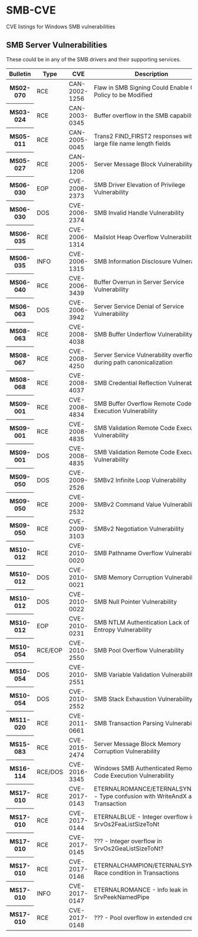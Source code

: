 # SMB-CVE
CVE listings for Windows SMB vulnerabilities

## SMB Server Vulnerabilities

These could be in any of the SMB drivers and their supporting services.

<table>
  <thead>
    <tr>
      <th width=100>Bulletin</th>
      <th>Type</th>
      <th width=150>CVE</th>
      <th>Description</th>
    </tr>
  </thead>
  <tbody>
    <tr><th>MS02-070</th><td>RCE</td><td>CAN-2002-1256</td><td>Flaw in SMB Signing Could Enable Group Policy to be Modified</td></tr>
    <tr><th>MS03-024</th><td>RCE</td><td>CAN-2003-0345</td><td>Buffer overflow in the SMB capability</td></tr>
    <tr><th>MS05-011</th><td>RCE</td><td>CAN-2005-0045</td><td>Trans2 FIND_FIRST2 responses with large file name length fields</td></tr>
    <tr><th>MS05-027</th><td>RCE</td><td>CAN-2005-1206</td><td>Server Message Block Vulnerability</td></tr>
    <tr><th>MS06-030</th><td>EOP</td><td>CVE-2006-2373</td><td>SMB Driver Elevation of Privilege Vulnerability</td></tr>
    <tr><th>MS06-030</th><td>DOS</td><td>CVE-2006-2374</td><td>SMB Invalid Handle Vulnerability</td></tr>
    <tr><th>MS06-035</th><td>RCE</td><td>CVE-2006-1314</td><td>Mailslot Heap Overflow Vulnerability</td></tr>
    <tr><th>MS06-035</th><td>INFO</td><td>CVE-2006-1315</td><td>SMB Information Disclosure Vulnerability</td></tr>
    <tr><th>MS06-040</th><td>RCE</td><td>CVE-2006-3439</td><td>Buffer Overrun in Server Service Vulnerability</td></tr>
    <tr><th>MS06-063</th><td>DOS</td><td>CVE-2006-3942</td><td>Server Service Denial of Service Vulnerability</td></tr>
    <tr><th>MS08-063</th><td>RCE</td><td>CVE-2008-4038</td><td>SMB Buffer Underflow Vulnerability</td></tr>
    <tr><th>MS08-067</th><td>RCE</td><td>CVE-2008-4250</td><td>Server Service Vulnerability overflow during path canonicalization</td></tr>
    <tr><th>MS08-068</th><td>RCE</td><td>CVE-2008-4037</td><td>SMB Credential Reflection Vulnerability</td></tr>
    <tr><th>MS09-001</th><td>RCE</td><td>CVE-2008-4834</td><td>SMB Buffer Overflow Remote Code Execution Vulnerability</td></tr>
    <tr><th>MS09-001</th><td>RCE</td><td>CVE-2008-4835</td><td>SMB Validation Remote Code Execution Vulnerability</td></tr>
    <tr><th>MS09-001</th><td>DOS</td><td>CVE-2008-4835</td><td>SMB Validation Remote Code Execution Vulnerability</td></tr>
    <tr><th>MS09-050</th><td>DOS</td><td>CVE-2009-2526</td><td>SMBv2 Infinite Loop Vulnerability</td></tr>
    <tr><th>MS09-050</th><td>RCE</td><td>CVE-2009-2532</td><td>SMBv2 Command Value Vulnerability</td></tr>
    <tr><th>MS09-050</th><td>RCE</td><td>CVE-2009-3103</td><td>SMBv2 Negotiation Vulnerability</td></tr>
    <tr><th>MS10-012</th><td>RCE</td><td>CVE-2010-0020</td><td>SMB Pathname Overflow Vulnerability</td></tr>
    <tr><th>MS10-012</th><td>DOS</td><td>CVE-2010-0021</td><td>SMB Memory Corruption Vulnerability</td></tr>
    <tr><th>MS10-012</th><td>DOS</td><td>CVE-2010-0022</td><td>SMB Null Pointer Vulnerability</td></tr>
    <tr><th>MS10-012</th><td>EOP</td><td>CVE-2010-0231</td><td>SMB NTLM Authentication Lack of Entropy Vulnerability</td></tr>
    <tr><th>MS10-054</th><td>RCE/EOP</td><td>CVE-2010-2550</td><td>SMB Pool Overflow Vulnerability</td></tr>
    <tr><th>MS10-054</th><td>DOS</td><td>CVE-2010-2551</td><td>SMB Variable Validation Vulnerability</td></tr>
    <tr><th>MS10-054</th><td>DOS</td><td>CVE-2010-2552</td><td>SMB Stack Exhaustion Vulnerability</td></tr>
    <tr><th>MS11-020</th><td>RCE</td><td>CVE-2011-0661</td><td>SMB Transaction Parsing Vulnerability</td></tr>
    <tr><th>MS15-083</th><td>RCE</td><td>CVE-2015-2474</td><td>Server Message Block Memory Corruption Vulnerability</td></tr>
    <tr><th>MS16-114</th><td>RCE/DOS</td><td>CVE-2016-3345</td><td>Windows SMB Authenticated Remote Code Execution Vulnerability</td></tr>
    <tr><th>MS17-010</th><td>RCE</td><td>CVE-2017-0143</td><td>ETERNALROMANCE/ETERNALSYNERGY - Type confusion with WriteAndX and Transaction</td></tr>
    <tr><th>MS17-010</th><td>RCE</td><td>CVE-2017-0144</td><td>ETERNALBLUE - Integer overflow in SrvOs2FeaListSizeToNt</td></tr>
    <tr><th>MS17-010</th><td>RCE</td><td>CVE-2017-0145</td><td>??? - Integer overflow in SrvOs2GeaListSizeToNt?</td></tr>
    <tr><th>MS17-010</th><td>RCE</td><td>CVE-2017-0146</td><td>ETERNALCHAMPION/ETERNALSYNERGY Race condition in Transactions</td></tr>
    <tr><th>MS17-010</th><td>INFO</td><td>CVE-2017-0147</td><td>ETERNALROMANCE - Info leak in SrvPeekNamedPipe</td></tr>
    <tr><th>MS17-010</th><td>RCE</td><td>CVE-2017-0148</td><td>??? - Pool overflow in extended create??</td></tr>
  </tbody>
</table>
